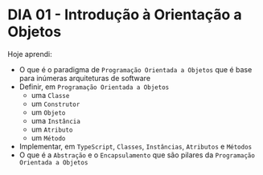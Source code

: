 # DIA 01 - Introdução à Orientação a Objetos

Hoje aprendi:

- O que é o paradigma de `Programação Orientada a Objetos` que é base para inúmeras arquiteturas de software
- Definir, em `Programação Orientada a Objetos`
  - uma `Classe`
  - um `Construtor`
  - um `Objeto`
  - uma `Instância`
  - um `Atributo`
  - um `Método`
- Implementar, em `TypeScript`, `Classes`, `Instâncias`, `Atributos` e `Métodos`
- O que é a `Abstração` e o `Encapsulamento` que são pilares da `Programação Orientada a Objetos`
